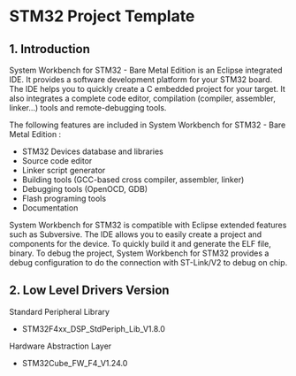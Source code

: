 # STM32 Project Template

## 1. Introduction
System Workbench for STM32 - Bare Metal Edition is an Eclipse integrated IDE. It provides a software development platform for your 
STM32 board. The IDE helps you to quickly create a C embedded project for your target. It also integrates a complete code editor, 
compilation (compiler, assembler, linker...) tools and remote-debugging tools.

The following features are included in System Workbench for STM32 - Bare Metal Edition :
 - STM32 Devices database and libraries
 - Source code editor
 - Linker script generator
 - Building tools (GCC-based cross compiler, assembler, linker)
 - Debugging tools (OpenOCD, GDB)
 - Flash programing tools
 - Documentation	

System Workbench for STM32 is compatible with Eclipse extended features such as Subversive.
The IDE allows you to easily create a project and components for the device. To quickly build it and generate the ELF file, binary. 
To debug the project, System Workbench for STM32 provides a debug configuration to do the connection with ST-Link/V2 to debug on chip.

## 2. Low Level Drivers Version
Standard Peripheral Library
- STM32F4xx_DSP_StdPeriph_Lib_V1.8.0

Hardware Abstraction Layer
- STM32Cube_FW_F4_V1.24.0
 



